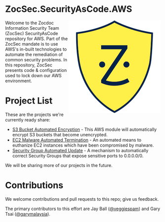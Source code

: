 # ZocSec.SecurityAsCode.AWS

<p><img src="ZocSecShieldBlue.png" align="right"/>
Welcome to the Zocdoc Information Security Team (ZocSec) SecurityAsCode repository for AWS.  Part of the ZocSec mandate is to use AWS's in-built technologies to automate the remediation of common security problems.   In this repository, ZocSec presents code & configuration used to lock down our AWS environment.  
</p>

# Project List

These are the projects we're currently ready share:

* [S3 Bucket Automated Encryption](S3-auto-encrypt/) - This AWS module will automatically encrypt S3 buckets that become unencrypted.
* [EC2 Malware Automated Termination](EC2-auto-terminate/) - An automated means to euthanize EC2 instances which have been compromised by malware.
* [Security Group Automated Update](security-group-auto-update/) - A mechanism to automatically correct Security Groups that expose sensitive ports to 0.0.0.0/0.  

We will be sharing more of our projects in the future.

# Contributions

We welcome contributions and pull requests to this repo; give us feedback.  

The primary contributors to this effort are Jay Ball ([@veggiespam](https://github.com/veggiespam)) and Gary Tsai ([@garymalaysia](https://github.com/garymalaysia)).

<!-- vim: spell noexpandtab sw=4 sts=4 ts=4
-->
